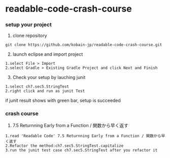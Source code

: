 # readable-code-crash-course

### setup your project

1. clone repository 

```
git clone https://github.com/kobain-jp/readable-code-crash-course.git
```

2. launch eclipse and import project

```
1.select File > Import 
2.select Gradle > Existing Gradle Project and click Next and Finish

```

3. Check your setup by lauching junit

```
1.select ch7.sec5.StringTest
2.right click and run as junit Test

```

if junit result shows with green bar, setup is succeeded

### crash course

1. 7.5 Returnning Early from a Function / 関数から早く返す

```
1.read 'Readable Code' 7.5 Returnning Early from a Function / 関数から早く返す
2.Refactor the method:ch7.sec5.StringTest.capitalize
3.run the junit test case ch7.sec5.StringTest after you refactor it
```



